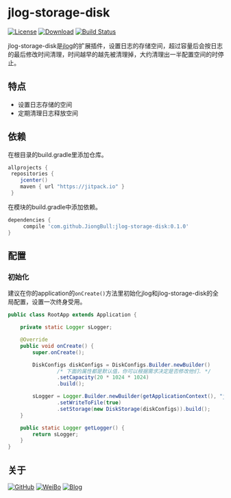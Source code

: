 # jlog-storage-disk

[![License](https://img.shields.io/badge/License-Apache%202.0-brightgreen.svg)](https://github.com/JiongBull/jlog-storage-disk/blob/master/LICENSE.md)
[![Download](https://jitpack.io/v/JiongBull/jlog-storage-disk.svg)](https://jitpack.io/#JiongBull/jlog-storage-disk)
[![Build Status](https://travis-ci.org/JiongBull/jlog-storage-disk.svg?branch=master)](https://travis-ci.org/JiongBull/jlog-storage-disk)

jlog-storage-disk是[jlog](https://github.com/JiongBull/jlog)的扩展插件，设置日志的存储空间，超过容量后会按日志的最后修改时间清理，时间越早的越先被清理掉，大约清理出一半配置空间的时停止。

## 特点

* 设置日志存储的空间
* 定期清理日志释放空间

## 依赖

在根目录的build.gradle里添加仓库。

```groovy
allprojects {
 repositories {
    jcenter()
    maven { url "https://jitpack.io" }
 }
```

在模块的build.gradle中添加依赖。

```groovy
dependencies {
     compile 'com.github.JiongBull:jlog-storage-disk:0.1.0'
}
```

## 配置

### 初始化

建议在你的application的`onCreate()`方法里初始化jlog和jlog-storage-disk的全局配置，设置一次终身受用。

```java
public class RootApp extends Application {

    private static Logger sLogger;

    @Override
    public void onCreate() {
        super.onCreate();

        DiskConfigs diskConfigs = DiskConfigs.Builder.newBuilder()
                /* 下面的属性都是默认值，你可以根据需求决定是否修改他们. */
                .setCapacity(20 * 1024 * 1024)
                .build();

        sLogger = Logger.Builder.newBuilder(getApplicationContext(), "jlog")
                .setWriteToFile(true)
                .setStorage(new DiskStorage(diskConfigs)).build();
    }

    public static Logger getLogger() {
        return sLogger;
    }
}
```

## 关于

[![GitHub](https://img.shields.io/badge/GitHub-JiongBull-blue.svg)](https://github.com/JiongBull)
[![WeiBo](https://img.shields.io/badge/weibo-JiongBull-blue.svg)](https://weibo.com/jiongbull)
[![Blog](https://img.shields.io/badge/Blog-JiongBull-blue.svg)](http://jiongbull.com)
